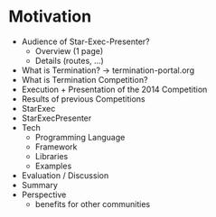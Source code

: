 # Motivation

* Audience of Star-Exec-Presenter?
    - Overview (1 page)
    - Details (routes, ...)
* What is Termination? -> termination-portal.org
* What is Termination Competition?
* Execution + Presentation of the 2014 Competition
* Results of previous Competitions
* StarExec
* StarExecPresenter
* Tech
    - Programming Language
    - Framework
    - Libraries
    - Examples
* Evaluation / Discussion
* Summary
* Perspective
    - benefits for other communities

